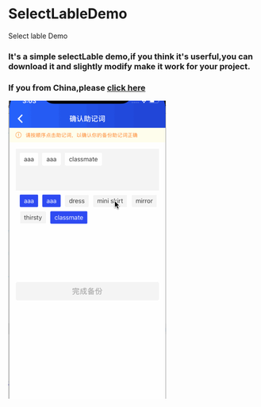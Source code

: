 # SelectLableDemo
Select lable Demo

### It's a simple selectLable demo,if you think it's userful,you can download it and slightly modify make it work for your project.
### If you from China,please [click here](https://www.jianshu.com/p/ca3929c70ae8)
![demo picture](https://github.com/xiaoluSF/SelectLableDemo/blob/master/SelectLableDemo/SelectLableDemo/yanshi12.gif)


